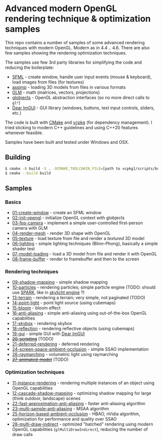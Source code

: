 ﻿# Advanced modern OpenGL rendering technique & optimization samples

This repo contains a number of samples of some advanced rendering techniques with modern OpenGL.
Modern as in 4.4 .. 4.6. There are also few samples showing the rendering optimization techniques.

The samples use few 3rd party libraries for simplifying the code and reducing the boilerplate:

* [SFML](https://github.com/SFML/SFML) - create window, handle user input events (mouse & keyboard), load images from files (for textures)
* [assimp](https://github.com/assimp/assimp) - loading 3D models from files in various formats
* [GLM](https://github.com/g-truc/glm) - math (matrices, vectors, projections)
* [globjects](https://github.com/cginternals/globjects) - OpenGL abstraction interfaces (so no more direct calls to `gl*`)
* [Dear ImGUI](https://github.com/ocornut/imgui) - GUI library (windows, buttons, text input controls, sliders, etc.)

The code is built with [CMake](https://cmake.org/) and [vcpkg](https://github.com/Microsoft/vcpkg) (for dependency management).
I tried sticking to modern C++ guidelines and using C++20 features whenever feasible.

Samples have been built and tested under Windows and OSX.

## Building

```bash
$ cmake -B build -S . -DCMAKE_TOOLCHAIN_FILE=[path to vcpkg]/scripts/buildsystems/vcpkg.cmake
$ cmake --build build
```

## Samples

### Basics

* [01-create-window](/tree/master/samples/01-create-window) - create an SFML window
* [02-init-opengl](/tree/master/samples/02-init-opengl) - initialize OpenGL context with globjects
* [03-fps-camera](/tree/master/samples/03-fps-camera) - implement a simple user-controlled first-person camera with GLM
* [04-render-mesh](/tree/master/samples/04-render-mesh) - render 3D shape with OpenGL
* [05-texture](/tree/master/samples/05-texture) - load texture from file and render a _textured_ 3D model
* [06-lighting](/tree/master/samples/06-lighting) - simple lighting techniques (Blinn-Phong), basically a simple shader test
* [07-model-loading](/tree/master/samples/07-model-loading) - load a 3D model from file and render it with OpenGL
* [08-frame-buffer](/tree/master/samples/08-frame-buffer) - render to framebuffer and then to the screen

### Rendering techniques

* [09-shadow-mapping](/tree/master/samples/09-shadow-mapping) - simple shadow mapping
* [10-particles](/tree/master/samples/10-particles) - rendering particles; simple particle engine (TODO: should use [SPARK](https://github.com/Synxis/SPARK), like in [skylicht engine](https://github.com/skylicht-lab/skylicht-engine) ?)
* [13-terrain](/tree/master/samples/13-terrain) - rendering a terrain; very simple, not paginated (TODO)
* [14-point-light](/tree/master/samples/14-point-light) - point light source (using cubemaps)
* [15-bloom](/tree/master/samples/15-bloom) - bloom effect
* [16-anti-aliasing](/tree/master/samples/16-anti-aliasing) - simple anti-aliasing using out-of-the-box OpenGL capabilities
* [17-skybox](/tree/master/samples/17-skybox) - rendering skybox
* [18-reflection](/tree/master/samples/18-reflection) - rendering reflective objects (using cubemaps)
* [19-gui](/tree/master/samples/19-gui) - simple GUI with [Dear ImGUI](https://github.com/ocornut/imgui)
* ~~[20-scripting](/tree/master/samples/20-scripting)~~ (TODO)
* [21-deferred-rendering](/tree/master/samples/21-deferred-rendering) - deferred rendering
* [24-screen-space-ambient-occlusion](/tree/master/samples/24-screen-space-ambient-occlusion) - simple SSAO implementation
* [26-raymarching](/tree/master/samples/26-raymarching) - volumetric light using raymarching
* ~~[27-animated-model](/tree/master/samples/27-animated-model)~~ (TODO)

### Optimization techniques

* [11-instance-rendering](/tree/master/samples/11-instance-rendering) - rendering multiple instances of an object using OpenGL capabilities
* [12-cascade-shadow-mapping](/tree/master/samples/12-cascade-shadow-mapping) - optimizing shadow mapping for large (think outdoor, landscape) scenes
* [22-fast-approximation-anti-aliasing](/tree/master/samples/22-fast-approximation-anti-aliasing) - faster anti-aliasing algorithm
* [23-multi-sample-anti-aliasing](/tree/master/samples/23-multi-sample-anti-aliasing) - MSAA algorithm
* [25-horizon-based-ambient-occlusion](/tree/master/samples/25-horizon-based-ambient-occlusion) - HBAO, nVidia algorithm, optimization for performance and quality over SSAO
* [28-multi-draw-indirect](/tree/master/samples/28-multi-draw-indirect) - optimized "batched" rendering using modern OpenGL capabilities (`glMultiDrawIndirect`), reducing the number of draw calls
